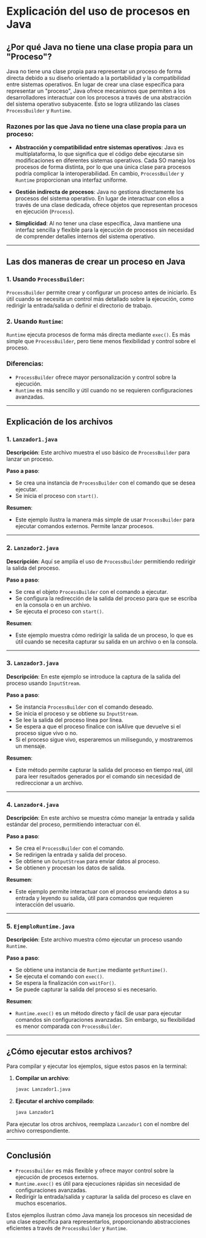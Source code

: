 # Explicación del uso de procesos en Java

## ¿Por qué Java no tiene una clase propia para un "Proceso"?

Java no tiene una clase propia para representar un proceso de forma directa debido a su diseño orientado a la portabilidad y la compatibilidad entre sistemas operativos. En lugar de crear una clase específica para representar un "proceso", Java ofrece mecanismos que permiten a los desarrolladores interactuar con los procesos a través de una abstracción del sistema operativo subyacente. Esto se logra utilizando las clases `ProcessBuilder` y `Runtime`.

### Razones por las que Java no tiene una clase propia para un proceso:

- **Abstracción y compatibilidad entre sistemas operativos**: Java es multiplataforma, lo que significa que el código debe ejecutarse sin modificaciones en diferentes sistemas operativos. Cada SO maneja los procesos de forma distinta, por lo que una única clase para procesos podría complicar la interoperabilidad. En cambio, `ProcessBuilder` y `Runtime` proporcionan una interfaz uniforme.

- **Gestión indirecta de procesos**: Java no gestiona directamente los procesos del sistema operativo. En lugar de interactuar con ellos a través de una clase dedicada, ofrece objetos que representan procesos en ejecución (`Process`).

- **Simplicidad**: Al no tener una clase específica, Java mantiene una interfaz sencilla y flexible para la ejecución de procesos sin necesidad de comprender detalles internos del sistema operativo.

---

## Las dos maneras de crear un proceso en Java

### 1. Usando `ProcessBuilder`:

`ProcessBuilder` permite crear y configurar un proceso antes de iniciarlo. Es útil cuando se necesita un control más detallado sobre la ejecución, como redirigir la entrada/salida o definir el directorio de trabajo.

### 2. Usando `Runtime`:

`Runtime` ejecuta procesos de forma más directa mediante `exec()`. Es más simple que `ProcessBuilder`, pero tiene menos flexibilidad y control sobre el proceso.

### Diferencias:
- `ProcessBuilder` ofrece mayor personalización y control sobre la ejecución.
- `Runtime` es más sencillo y útil cuando no se requieren configuraciones avanzadas.

---

## Explicación de los archivos

### 1. `Lanzador1.java`

**Descripción**: Este archivo muestra el uso básico de `ProcessBuilder` para lanzar un proceso.

**Paso a paso**:
- Se crea una instancia de `ProcessBuilder` con el comando que se desea ejecutar.
- Se inicia el proceso con `start()`.

**Resumen**:
- Este ejemplo ilustra la manera más simple de usar `ProcessBuilder` para ejecutar comandos externos. Permite lanzar procesos.

---

### 2. `Lanzador2.java`

**Descripción**: Aquí se amplía el uso de `ProcessBuilder` permitiendo redirigir la salida del proceso.

**Paso a paso**:
- Se crea el objeto `ProcessBuilder` con el comando a ejecutar.
- Se configura la redirección de la salida del proceso para que se escriba en la consola o en un archivo.
- Se ejecuta el proceso con `start()`.

**Resumen**:
- Este ejemplo muestra cómo redirigir la salida de un proceso, lo que es útil cuando se necesita capturar su salida en un archivo o en la consola.

---

### 3. `Lanzador3.java`

**Descripción**: En este ejemplo se introduce la captura de la salida del proceso usando `InputStream`.

**Paso a paso**:
- Se instancia `ProcessBuilder` con el comando deseado.
- Se inicia el proceso y se obtiene su `InputStream`.
- Se lee la salida del proceso línea por línea.
- Se espera a que el proceso finalice con isAlive que devuelve si el proceso sigue vivo o no.
- Si el proceso sigue vivo, esperaremos un milisegundo, y mostraremos un mensaje.

**Resumen**:
- Este método permite capturar la salida del proceso en tiempo real, útil para leer resultados generados por el comando sin necesidad de redireccionar a un archivo.

---

### 4. `Lanzador4.java`

**Descripción**: En este archivo se muestra cómo manejar la entrada y salida estándar del proceso, permitiendo interactuar con él.

**Paso a paso**:
- Se crea el `ProcessBuilder` con el comando.
- Se redirigen la entrada y salida del proceso.
- Se obtiene un `OutputStream` para enviar datos al proceso.
- Se obtienen y procesan los datos de salida.

**Resumen**:
- Este ejemplo permite interactuar con el proceso enviando datos a su entrada y leyendo su salida, útil para comandos que requieren interacción del usuario.

---

### 5. `EjemploRuntime.java`

**Descripción**: Este archivo muestra cómo ejecutar un proceso usando `Runtime`.

**Paso a paso**:
- Se obtiene una instancia de `Runtime` mediante `getRuntime()`.
- Se ejecuta el comando con `exec()`.
- Se espera la finalización con `waitFor()`.
- Se puede capturar la salida del proceso si es necesario.

**Resumen**:
- `Runtime.exec()` es un método directo y fácil de usar para ejecutar comandos sin configuraciones avanzadas. Sin embargo, su flexibilidad es menor comparada con `ProcessBuilder`.

---

## ¿Cómo ejecutar estos archivos?

Para compilar y ejecutar los ejemplos, sigue estos pasos en la terminal:

1. **Compilar un archivo**:
   ```sh
   javac Lanzador1.java
   ```
2. **Ejecutar el archivo compilado**:
   ```sh
   java Lanzador1
   ```

Para ejecutar los otros archivos, reemplaza `Lanzador1` con el nombre del archivo correspondiente.

---

## Conclusión

- `ProcessBuilder` es más flexible y ofrece mayor control sobre la ejecución de procesos externos.
- `Runtime.exec()` es útil para ejecuciones rápidas sin necesidad de configuraciones avanzadas.
- Redirigir la entrada/salida y capturar la salida del proceso es clave en muchos escenarios.

Estos ejemplos ilustran cómo Java maneja los procesos sin necesidad de una clase específica para representarlos, proporcionando abstracciones eficientes a través de `ProcessBuilder` y `Runtime`.

